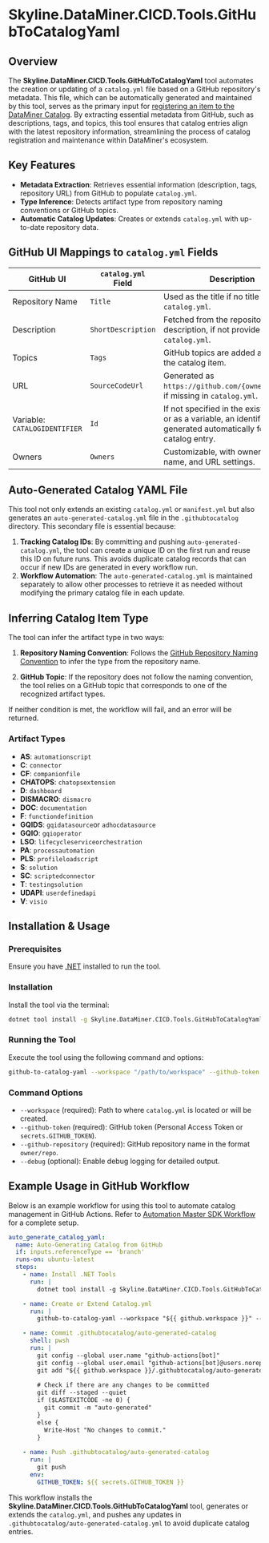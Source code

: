 # Skyline.DataMiner.CICD.Tools.GitHubToCatalogYaml

## Overview

The **Skyline.DataMiner.CICD.Tools.GitHubToCatalogYaml** tool automates the creation or updating of a `catalog.yml` file based on a GitHub repository's metadata. This file, which can be automatically generated and maintained by this tool, serves as the primary input for [registering an item to the DataMiner Catalog](https://docs.dataminer.services/user-guide/Cloud_Platform/Catalog/Register_Catalog_Item.html). By extracting essential metadata from GitHub, such as descriptions, tags, and topics, this tool ensures that catalog entries align with the latest repository information, streamlining the process of catalog registration and maintenance within DataMiner's ecosystem.

## Key Features

- **Metadata Extraction**: Retrieves essential information (description, tags, repository URL) from GitHub to populate `catalog.yml`.
- **Type Inference**: Detects artifact type from repository naming conventions or GitHub topics.
- **Automatic Catalog Updates**: Creates or extends `catalog.yml` with up-to-date repository data.

## GitHub UI Mappings to `catalog.yml` Fields

| **GitHub UI**                  | **`catalog.yml` Field** | **Description**                                                                                                 |
|--------------------------------|-------------------------|-----------------------------------------------------------------------------------------------------------------|
| Repository Name                | `Title`                | Used as the title if no title is set in `catalog.yml`.                                                          |
| Description                    | `ShortDescription`     | Fetched from the repository’s description, if not provided in `catalog.yml`.                                    |
| Topics                         | `Tags`                 | GitHub topics are added as tags for the catalog item.                                                           |
| URL                            | `SourceCodeUrl`        | Generated as `https://github.com/{owner}/{repo}`, if missing in `catalog.yml`.                                  |
| Variable: `CATALOGIDENTIFIER`  | `Id`                   | If not specified in the existing YAML or as a variable, an identifier is generated automatically for each catalog entry. |
| Owners                         | `Owners`               | Customizable, with owner email, name, and URL settings.                                                         |

## Auto-Generated Catalog YAML File

This tool not only extends an existing `catalog.yml` or `manifest.yml` but also generates an `auto-generated-catalog.yml` file in the `.githubtocatalog` directory. This secondary file is essential because:

1. **Tracking Catalog IDs**: By committing and pushing `auto-generated-catalog.yml`, the tool can create a unique ID on the first run and reuse this ID on future runs. This avoids duplicate catalog records that can occur if new IDs are generated in every workflow run.
2. **Workflow Automation**: The `auto-generated-catalog.yml` is maintained separately to allow other processes to retrieve it as needed without modifying the primary catalog file in each update.

## Inferring Catalog Item Type

The tool can infer the artifact type in two ways:

1. **Repository Naming Convention**: Follows the [GitHub Repository Naming Convention](https://docs.dataminer.services/develop/CICD/Skyline%20Communications/Github/Use_Github_Guidelines.html#repository-naming-convention) to infer the type from the repository name.

2. **GitHub Topic**: If the repository does not follow the naming convention, the tool relies on a GitHub topic that corresponds to one of the recognized artifact types.

If neither condition is met, the workflow will fail, and an error will be returned.

### Artifact Types

- **AS**: `automationscript`
- **C**: `connector`
- **CF**: `companionfile`
- **CHATOPS**: `chatopsextension`
- **D**: `dashboard`
- **DISMACRO**: `dismacro`
- **DOC**: `documentation`
- **F**: `functiondefinition`
- **GQIDS**: `gqidatasource`or `adhocdatasource`
- **GQIO**: `gqioperator`
- **LSO**: `lifecycleserviceorchestration`
- **PA**: `processautomation`
- **PLS**: `profileloadscript`
- **S**: `solution`
- **SC**: `scriptedconnector`
- **T**: `testingsolution`
- **UDAPI**: `userdefinedapi`
- **V**: `visio`

## Installation & Usage

### Prerequisites

Ensure you have [.NET](https://dotnet.microsoft.com/download) installed to run the tool.

### Installation

Install the tool via the terminal:

```bash
dotnet tool install -g Skyline.DataMiner.CICD.Tools.GitHubToCatalogYaml
```

### Running the Tool

Execute the tool using the following command and options:

```bash
github-to-catalog-yaml --workspace "/path/to/workspace" --github-token "your_token" --github-repository "owner/repo"
```

### Command Options

- `--workspace` (required): Path to where `catalog.yml` is located or will be created.
- `--github-token` (required): GitHub token (Personal Access Token or `secrets.GITHUB_TOKEN`).
- `--github-repository` (required): GitHub repository name in the format `owner/repo`.
- `--debug` (optional): Enable debug logging for detailed output.

## Example Usage in GitHub Workflow

Below is an example workflow for using this tool to automate catalog management in GitHub Actions. Refer to [Automation Master SDK Workflow](https://github.com/SkylineCommunications/_ReusableWorkflows/blob/main/.github/workflows/Automation%20Master%20SDK%20Workflow.yml) for a complete setup.

```yaml
auto_generate_catalog_yaml:
  name: Auto-Generating Catalog from GitHub
  if: inputs.referenceType == 'branch'
  runs-on: ubuntu-latest
  steps:
    - name: Install .NET Tools
      run: |
        dotnet tool install -g Skyline.DataMiner.CICD.Tools.GitHubToCatalogYaml --prerelease

    - name: Create or Extend Catalog.yml
      run: |
        github-to-catalog-yaml --workspace "${{ github.workspace }}" --github-token ${{ secrets.GITHUB_TOKEN }} --github-repository "${{ github.repository }}" --catalog-identifier "${{ vars.catalogIdentifier }}"

    - name: Commit .githubtocatalog/auto-generated-catalog
      shell: pwsh
      run: |
        git config --global user.name "github-actions[bot]"
        git config --global user.email "github-actions[bot]@users.noreply.github.com"
        git add "${{ github.workspace }}/.githubtocatalog/auto-generated-catalog.yml"
        
        # Check if there are any changes to be committed
        git diff --staged --quiet
        if ($LASTEXITCODE -ne 0) {
          git commit -m "auto-generated"
        }
        else {
          Write-Host "No changes to commit."
        }
      
    - name: Push .githubtocatalog/auto-generated-catalog
      run: |
        git push
      env:
        GITHUB_TOKEN: ${{ secrets.GITHUB_TOKEN }}
```

This workflow installs the **Skyline.DataMiner.CICD.Tools.GitHubToCatalogYaml** tool, generates or extends the `catalog.yml`, and pushes any updates in `.githubtocatalog/auto-generated-catalog.yml` to avoid duplicate catalog entries.
